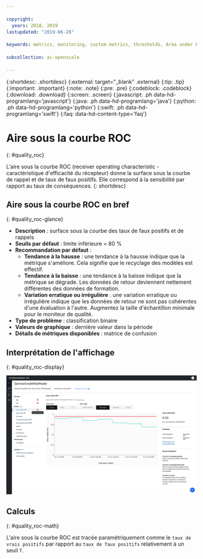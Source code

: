 ```yaml
---

copyright:
  years: 2018, 2019
lastupdated: "2019-06-28"

keywords: metrics, monitoring, custom metrics, thresholds, Area under ROC

subcollection: ai-openscale

---
```


{:shortdesc: .shortdesc}
{:external: target="_blank" .external}
{:tip: .tip}
{:important: .important}
{:note: .note}
{:pre: .pre}
{:codeblock: .codeblock}
{:download: .download}
{:screen: .screen}
{:javascript: .ph data-hd-programlang='javascript'}
{:java: .ph data-hd-programlang='java'}
{:python: .ph data-hd-programlang='python'}
{:swift: .ph data-hd-programlang='swift'}
{:faq: data-hd-content-type='faq'}

# Aire sous la courbe ROC
{: #quality_roc}

L'aire sous la courbe ROC (receiver operating characteristic - caractéristique d'efficacité du récepteur) donne la surface sous la courbe de rappel et de taux de faux positifs. Elle correspond à la sensibilité par rapport au taux de conséquences.
{: shortdesc}

## Aire sous la courbe ROC en bref
{: #quality_roc-glance}

- **Description** : surface sous la courbe des taux de faux positifs et de rappels
- **Seuils par défaut** : limite inférieure = 80 %
- **Recommandation par défaut** :
   - **Tendance à la hausse** : une tendance à la hausse indique que la métrique s'améliore. Cela signifie que le recyclage des modèles est effectif.
   - **Tendance à la baisse** : une tendance à la baisse indique que la métrique se dégrade. Les données de retour deviennent nettement différentes des données de formation.
   - **Variation erratique ou irrégulière** : une variation erratique ou irrégulière indique que les données de retour ne sont pas cohérentes d'une évaluation à l'autre. Augmentez la taille d'échantillon minimale pour le moniteur de qualité.
- **Type de problème** : classification binaire
- **Valeurs de graphique** : dernière valeur dans la période
- **Détails de métriques disponibles** : matrice de confusion

## Interprétation de l'affichage
{: #quality_roc-display}

![affichage du graphique de zone sous la courbe ROC](images/quality-area-under-roc.png)

## Calculs
{: #quality_roc-math}

L'aire sous la courbe ROC est tracée paramétriquement
comme le `taux de vrais positifs` par rapport au `taux de faux positifs`
relativement à un seuil `T`.



